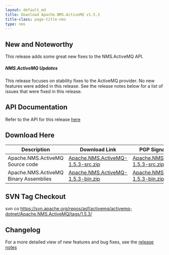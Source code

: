 ```yaml
---
layout: default_md
title: Download Apache.NMS.ActiveMQ v1.5.3 
title-class: page-title-nms
type: nms
---
```


New and Noteworthy
------------------

This release adds some great new fixes to the NMS.ActiveMQ API.

##### NMS.ActiveMQ Updates

This release focuses on stability fixes to the ActiveMQ provider. No new features were added in this release. See the release notes below for a list of issues that were fixed in this release.

API Documentation
-----------------

Refer to the API for this release [here](../../../nms-api)

Download Here
-------------

Description|Download Link|PGP Signature File|Version
---|---|---|---
Apache.NMS.ActiveMQ Source code|[Apache.NMS.ActiveMQ-1.5.3-src.zip](https://archive.apache.org/dist/activemq/apache-nms/1.5.0/Apache.NMS.ActiveMQ-1.5.3-src.zip)|[Apache.NMS.ActiveMQ-1.5.3-src.zip.asc](https://archive.apache.org/dist/activemq/apache-nms/1.5.0/Apache.NMS.ActiveMQ-1.5.3-src.zip.asc)|1.5.3.2578
Apache.NMS.ActiveMQ Binary Assemblies|[Apache.NMS.ActiveMQ-1.5.3-bin.zip](https://archive.apache.org/dist/activemq/apache-nms/1.5.0/Apache.NMS.ActiveMQ-1.5.3-bin.zip)|[Apache.NMS.ActiveMQ-1.5.3-bin.zip.asc](https://archive.apache.org/dist/activemq/apache-nms/1.5.0/Apache.NMS.ActiveMQ-1.5.3-bin.zip.asc)|1.5.3.2578

SVN Tag Checkout
----------------

svn co https://svn.apache.org/repos/asf/activemq/activemq-dotnet/Apache.NMS.ActiveMQ/tags/1.5.3/

Changelog
---------

For a more detailed view of new features and bug fixes, see the [release notes](https://issues.apache.org/jira/secure/ReleaseNote.jspa?projectId=12311201&styleName=Html&version=12319084)


